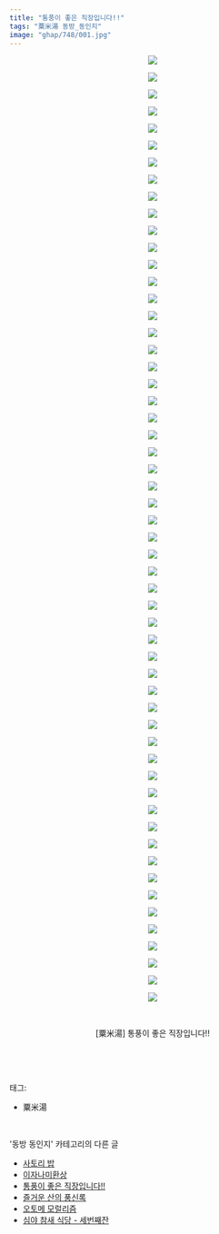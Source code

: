 ```yaml
---
title: "통풍이 좋은 직장입니다!!"
tags: "粟米湯 동방_동인지"
image: "ghap/748/001.jpg"
---
```

<div class="article">
<p style="text-align: center; clear: none; float: none;"><img src="{{ site.nasurl }}/ghap/748/001.jpg"/></p>
<p style="text-align: center; clear: none; float: none;"><img src="{{ site.nasurl }}/ghap/748/002.jpg"/></p>
<p style="text-align: center; clear: none; float: none;"><img src="{{ site.nasurl }}/ghap/748/003.jpg"/></p>
<p style="text-align: center; clear: none; float: none;"><img src="{{ site.nasurl }}/ghap/748/004.jpg"/></p>
<p style="text-align: center; clear: none; float: none;"><img src="{{ site.nasurl }}/ghap/748/005.jpg"/></p>
<p style="text-align: center; clear: none; float: none;"><img src="{{ site.nasurl }}/ghap/748/006.jpg"/></p>
<p style="text-align: center; clear: none; float: none;"><img src="{{ site.nasurl }}/ghap/748/007.jpg"/></p>
<p style="text-align: center; clear: none; float: none;"><img src="{{ site.nasurl }}/ghap/748/008.jpg"/></p>
<p style="text-align: center; clear: none; float: none;"><img src="{{ site.nasurl }}/ghap/748/009.jpg"/></p>
<p style="text-align: center; clear: none; float: none;"><img src="{{ site.nasurl }}/ghap/748/010.jpg"/></p>
<p style="text-align: center; clear: none; float: none;"><img src="{{ site.nasurl }}/ghap/748/011.jpg"/></p>
<p style="text-align: center; clear: none; float: none;"><img src="{{ site.nasurl }}/ghap/748/012.jpg"/></p>
<p style="text-align: center; clear: none; float: none;"><img src="{{ site.nasurl }}/ghap/748/013.jpg"/></p>
<p style="text-align: center; clear: none; float: none;"><img src="{{ site.nasurl }}/ghap/748/014.jpg"/></p>
<p style="text-align: center; clear: none; float: none;"><img src="{{ site.nasurl }}/ghap/748/015.jpg"/></p>
<p style="text-align: center; clear: none; float: none;"><img src="{{ site.nasurl }}/ghap/748/016.jpg"/></p>
<p style="text-align: center; clear: none; float: none;"><img src="{{ site.nasurl }}/ghap/748/017.jpg"/></p>
<p style="text-align: center; clear: none; float: none;"><img src="{{ site.nasurl }}/ghap/748/018.jpg"/></p>
<p style="text-align: center; clear: none; float: none;"><img src="{{ site.nasurl }}/ghap/748/019.jpg"/></p>
<p style="text-align: center; clear: none; float: none;"><img src="{{ site.nasurl }}/ghap/748/020.jpg"/></p>
<p style="text-align: center; clear: none; float: none;"><img src="{{ site.nasurl }}/ghap/748/021.jpg"/></p>
<p style="text-align: center; clear: none; float: none;"><img src="{{ site.nasurl }}/ghap/748/022.jpg"/></p>
<p style="text-align: center; clear: none; float: none;"><img src="{{ site.nasurl }}/ghap/748/023.jpg"/></p>
<p style="text-align: center; clear: none; float: none;"><img src="{{ site.nasurl }}/ghap/748/024.jpg"/></p>
<p style="text-align: center; clear: none; float: none;"><img src="{{ site.nasurl }}/ghap/748/025.jpg"/></p>
<p style="text-align: center; clear: none; float: none;"><img src="{{ site.nasurl }}/ghap/748/026.jpg"/></p>
<p style="text-align: center; clear: none; float: none;"><img src="{{ site.nasurl }}/ghap/748/027.jpg"/></p>
<p style="text-align: center; clear: none; float: none;"><img src="{{ site.nasurl }}/ghap/748/028.jpg"/></p>
<p style="text-align: center; clear: none; float: none;"><img src="{{ site.nasurl }}/ghap/748/029.jpg"/></p>
<p style="text-align: center; clear: none; float: none;"><img src="{{ site.nasurl }}/ghap/748/030.jpg"/></p>
<p style="text-align: center; clear: none; float: none;"><img src="{{ site.nasurl }}/ghap/748/031.jpg"/></p>
<p style="text-align: center; clear: none; float: none;"><img src="{{ site.nasurl }}/ghap/748/032.jpg"/></p>
<p style="text-align: center; clear: none; float: none;"><img src="{{ site.nasurl }}/ghap/748/033.jpg"/></p>
<p style="text-align: center; clear: none; float: none;"><img src="{{ site.nasurl }}/ghap/748/034.jpg"/></p>
<p style="text-align: center; clear: none; float: none;"><img src="{{ site.nasurl }}/ghap/748/035.jpg"/></p>
<p style="text-align: center; clear: none; float: none;"><img src="{{ site.nasurl }}/ghap/748/036.jpg"/></p>
<p style="text-align: center; clear: none; float: none;"><img src="{{ site.nasurl }}/ghap/748/037.jpg"/></p>
<p style="text-align: center; clear: none; float: none;"><img src="{{ site.nasurl }}/ghap/748/038.jpg"/></p>
<p style="text-align: center; clear: none; float: none;"><img src="{{ site.nasurl }}/ghap/748/039.jpg"/></p>
<p style="text-align: center; clear: none; float: none;"><img src="{{ site.nasurl }}/ghap/748/040.jpg"/></p>
<p style="text-align: center; clear: none; float: none;"><img src="{{ site.nasurl }}/ghap/748/041.jpg"/></p>
<p style="text-align: center; clear: none; float: none;"><img src="{{ site.nasurl }}/ghap/748/042.jpg"/></p>
<p style="text-align: center; clear: none; float: none;"><img src="{{ site.nasurl }}/ghap/748/043.jpg"/></p>
<p style="text-align: center; clear: none; float: none;"><img src="{{ site.nasurl }}/ghap/748/044.jpg"/></p>
<p style="text-align: center; clear: none; float: none;"><img src="{{ site.nasurl }}/ghap/748/045.jpg"/></p>
<p style="text-align: center; clear: none; float: none;"><img src="{{ site.nasurl }}/ghap/748/046.jpg"/></p>
<p style="text-align: center; clear: none; float: none;"><img src="{{ site.nasurl }}/ghap/748/047.jpg"/></p>
<p style="text-align: center; clear: none; float: none;"><img src="{{ site.nasurl }}/ghap/748/048.jpg"/></p>
<p style="text-align: center; clear: none; float: none;"><img src="{{ site.nasurl }}/ghap/748/049.jpg"/></p>
<p style="text-align: center; clear: none; float: none;"><img src="{{ site.nasurl }}/ghap/748/050.jpg"/></p>
<p style="text-align: center; clear: none; float: none;"><img src="{{ site.nasurl }}/ghap/748/051.jpg"/></p>
<p style="text-align: center; clear: none; float: none;"><img src="{{ site.nasurl }}/ghap/748/052.jpg"/></p>
<p style="text-align: center; clear: none; float: none;"><img src="{{ site.nasurl }}/ghap/748/053.jpg"/></p>
<p style="text-align: center; clear: none; float: none;"><img src="{{ site.nasurl }}/ghap/748/054.jpg"/></p>
<p style="text-align: center; clear: none; float: none;"><img src="{{ site.nasurl }}/ghap/748/055.jpg"/></p>
<p style="text-align: center; clear: none; float: none;"><img src="{{ site.nasurl }}/ghap/748/056.jpg"/></p>
<p style="text-align: center; clear: none; float: none;"><br/></p>
<p style="text-align: center; clear: none; float: none;">[粟米湯] 통풍이 좋은 직장입니다!!</p>
<p><br/></p>
</div><br/>
<div class="tagTrail">
<p>태그: </p>
<ul>
<li>粟米湯</li>
</ul>
</div><br/>
<div class="another">
<p>'동방 동인지' 카테고리의 다른 글</p>
<ul>
<li><a href="/2016-07-08-ghap_750">사토리 밥</a></li>
<li><a href="/2016-07-08-ghap_749">이자나미환상</a></li>
<li><a href="/2016-07-08-ghap_748">통풍이 좋은 직장입니다!!</a></li>
<li><a href="/2016-07-08-ghap_747">즐거운 산의 풍신록</a></li>
<li><a href="/2016-07-08-ghap_746">오토메 모럴리즘</a></li>
<li><a href="/2016-07-08-ghap_745">심야 참새 식당 - 세번째잔</a></li>
</ul>
</div><br/>
<div class="cb_module cb_fluid">
<div class="cb_wrt cb_profile">
</div><!-- commentList close -->
</div><br/>

